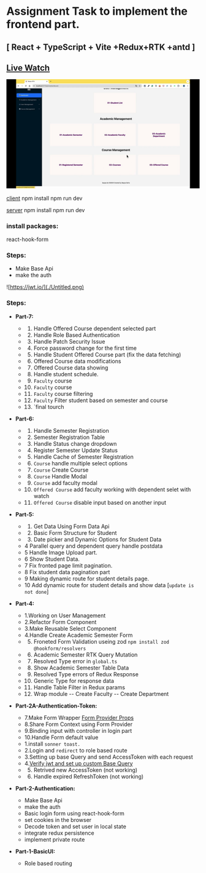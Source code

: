 # Assignment Task to implement the frontend part.

## [ React + TypeScript + Vite +Redux+RTK +antd ]

## [Live Watch ](https://www.youtube.com/watch?v=n9ivP7O3bqQ)

![Assignment](./thumnail.jpg)

[client](http://localhost:5173/)
npm install
npm run dev 

[server](http://localhost:5173/)
npm install
npm run dev 

###    install packages:
react-hook-form 
### Steps:

- Make Base Api
- make the auth

![https://jwt.io/](./Untitled.png)


### Steps:

- **Part-7:**
    - 1. Handle Offered Course dependent selected part
    - 2. Handle Role Based Authentication
    - 3. Handle Patch Security Issue
    - 4. Force password change for the first time
    - 5. Handle Student Offered Course part (fix the data fetching)
    - 6. Offered Course data modifications
    - 7. Offered Course data showing
    - 8. Handle student schedule.
    - 9. `Faculty` course
    - 10. `Faculty` course
    - 11. `Faculty` course filtering
    - 12. `Faculty` Filter student based on semester and course
    - 13. `final tourch
- **Part-6:**
    - 1. Handle Semester Registration
    - 2. Semester Registration Table
    - 3. Handle Status change dropdown
    - 4. Register  Semester Update Status
    - 5. Handle Cache of Semester Registration
    - 6. `Course` handle multiple select options
    - 7. `Course` Create Course
    - 8. `Course` Handle Modal
    - 9. `Course` add faculty modal
    - 10. `Offered Course` add faculty working with dependent selet with watch
    - 11. `Offered Course` disable input based on another input

- **Part-5:**
    - 1. Get Data Using Form Data Api
    - 2. Basic Form Structure for Student
    - 3. Date picker and Dynamic Options for Student Data
    - 4 Parallel query and dependent query handle postdata
    - 5 Handle Image Upload part.
    - 6 Show Student Data.
    - 7 Fix fronted page limit pagination.
    - 8 Fix student data pagination part
    - 9 Making dynamic route for student details page.
    - 10 Add dynamic route for student details and show data [`update is not done`]

- **Part-4:**
    - 1.Working on User Management
    - 2.Refactor Form Component
    - 3.Make Reusable Select Component
    - 4.Handle Create Academic Semester Form
    - 5. Froneted Form Validation useing zod  `npm install zod @hookform/resolvers`
    - 6. Academic Semester RTK Query Mutation
    - 7. Resolved Type error in `global.ts`
    - 8. Show Academic Semester Table Data
    - 9. Resolved Type errors of Redux Response
    - 10. Generic Type for response data
    - 11. Handle Table Filter in Redux params
    - 12. Wrap module
-- Create Faculty
-- Create Department

- **Part-2A-Authentication-Token:**
    - 7.Make Form Wrapper [Form Provider Props](https://react-hook-form.com/docs/formprovider)
    - 8.Share Form Context using Form Provider
    - 9.Binding input with controller in login part
    - 10.Handle Form default value
    - 1.install `sonner toast.`
    - 2.Login and `redirect` to role based route 
    - 3.Setting up base Query and send AccessToken with each request 
    - 4.[Verify jwt and set up custom Base Query](https://redux-toolkit.js.org/rtk-query/usage/customizing-queries)
    - 5. Retrived new AccessToken (not working)
    - 6. Handle expired RefreshToken (not working) 

- **Part-2-Authentication:**
    - Make Base Api
    - make the auth
    - Basic login form using react-hook-form
    - set cookies in the browser 
    - Decode token and set user in local state
    - integrate redux persistence
    - implement private route

- **Part-1-BasicUI:**
    - Role based routing


